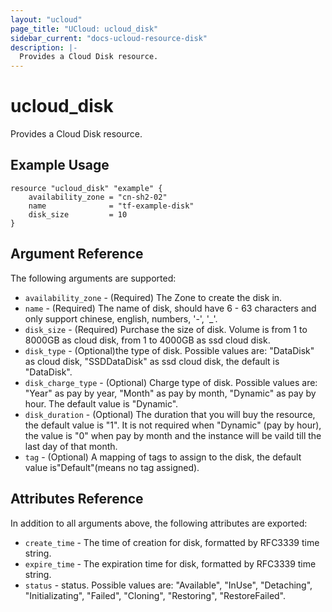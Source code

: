 ```yaml
---
layout: "ucloud"
page_title: "UCloud: ucloud_disk"
sidebar_current: "docs-ucloud-resource-disk"
description: |-
  Provides a Cloud Disk resource.
---
```


# ucloud_disk

Provides a Cloud Disk resource.

## Example Usage

```hcl
resource "ucloud_disk" "example" {
    availability_zone = "cn-sh2-02"
    name              = "tf-example-disk"
    disk_size         = 10
}
```

## Argument Reference

The following arguments are supported:

* `availability_zone` - (Required) The Zone to create the disk in.
* `name` - (Required)  The name of disk, should have 6 - 63 characters and only support chinese, english, numbers, '-', '_'.
* `disk_size` - (Required) Purchase the size of disk. Volume is from 1 to 8000GB as cloud disk, from 1 to 4000GB as ssd cloud disk.
* `disk_type` - (Optional)the type of disk. Possible values are: "DataDisk" as cloud disk, "SSDDataDisk" as ssd cloud disk, the default is "DataDisk".
* `disk_charge_type` - (Optional) Charge type of disk. Possible values are: "Year" as pay by year, "Month" as pay by month, "Dynamic" as pay by hour. The default value is "Dynamic".
* `disk_duration` - (Optional) The duration that you will buy the resource, the default value is "1". It is not required when "Dynamic" (pay by hour), the value is "0" when pay by month and the instance will be vaild till the last day of that month.
* `tag` - (Optional) A mapping of tags to assign to the disk, the default value is"Default"(means no tag assigned).

## Attributes Reference

In addition to all arguments above, the following attributes are exported:

* `create_time` - The time of creation for disk, formatted by RFC3339 time string.
* `expire_time` - The expiration time for disk, formatted by RFC3339 time string.
* `status` -  status. Possible values are: "Available", "InUse", "Detaching", "Initializating", "Failed", "Cloning", "Restoring", "RestoreFailed".